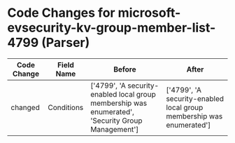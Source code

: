 # Code Changes for microsoft-evsecurity-kv-group-member-list-4799 (Parser)

| Code Change | Field Name | Before | After |
|-------------|------------|--------|-------|
| changed | Conditions | ['4799', 'A security-enabled local group membership was enumerated', 'Security Group Management'] | ['4799', 'A security-enabled local group membership was enumerated'] |